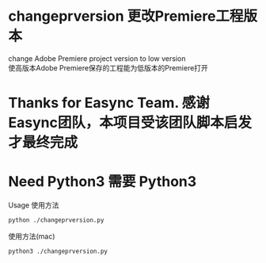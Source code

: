 # changeprversion  更改Premiere工程版本
change Adobe Premiere project version to low version  
使高版本Adobe Premiere保存的工程能为低版本的Premiere打开  

# Thanks for Easync Team.  感谢Easync团队，本项目受该团队脚本启发才最终完成

# Need Python3  需要 Python3
Usage 使用方法
```bash
python ./changeprversion.py
```
使用方法(mac)
```bash
python3 ./changeprversion.py
```
